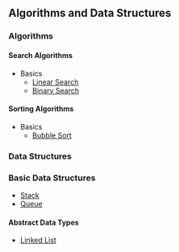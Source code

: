 ## Algorithms and Data Structures

### Algorithms

#### Search Algorithms
  - Basics
    - [Linear Search](./binarysearch.js)
    - [Binary Search](./binarysearch.js)
      

#### Sorting Algorithms
  - Basics
    - [Bubble Sort](./bubblesort.js)

### Data Structures

### Basic Data Structures 

- [Stack](./Stack/stack.instance.js)
- [Queue](./Queue/queue.instance.js)

#### Abstract Data Types

- [Linked List](./LinkedLists/function.linkedlist.js)
